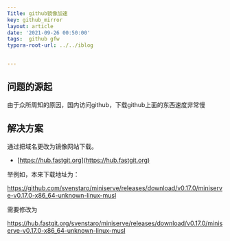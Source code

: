 ```yaml
---
Title: github镜像加速
key: github_mirror
layout: article
date: '2021-09-26 00:50:00'
tags:  github gfw
typora-root-url: ../../iblog


---
```

## 问题的源起

由于众所周知的原因，国内访问github，下载github上面的东西速度非常慢

## 解决方案

通过把域名更改为镜像网站下载。

- [https://hub.fastgit.org](https://hub.fastgit.org)

举例如，本来下载地址为：

https://github.com/svenstaro/miniserve/releases/download/v0.17.0/miniserve-v0.17.0-x86_64-unknown-linux-musl

需要修改为

https://hub.fastgit.org/svenstaro/miniserve/releases/download/v0.17.0/miniserve-v0.17.0-x86_64-unknown-linux-musl
